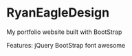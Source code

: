 # RyanEagleDesign
My portfolio website built with BootStrap

Features:
jQuery
BootStrap
font awesome
